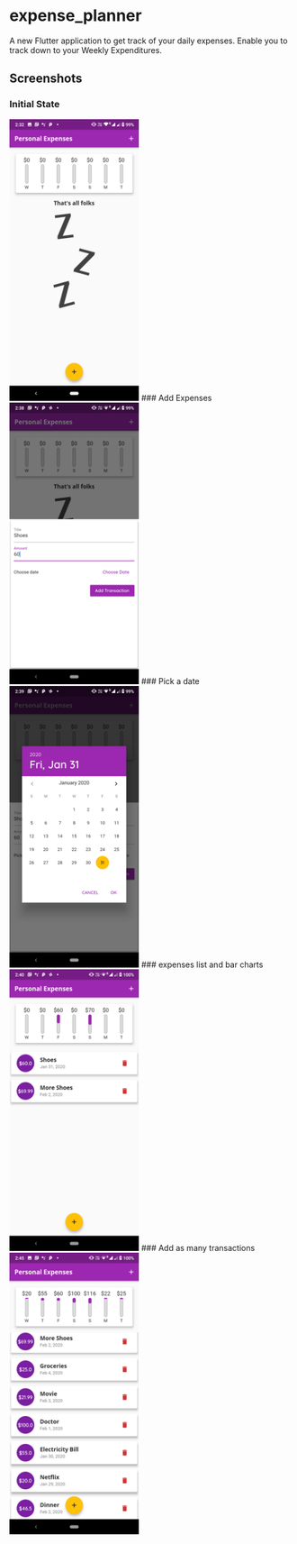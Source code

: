 # expense_planner

A new Flutter application to get track of your daily expenses. Enable you to track down to your Weekly Expenditures.


## Screenshots

### Initial State
<img src="Initial State.png" height="500em" />
### Add Expenses
<img src="Add Expenses.png" height="500em" />
### Pick a date
<img src="Pick a date.png" height="500em" />
### expenses list and bar charts
<img src="expenses list and bar charts.png" height="500em" />
### Add as many transactions
<img src="Add as many transactions.png" height="500em" />


